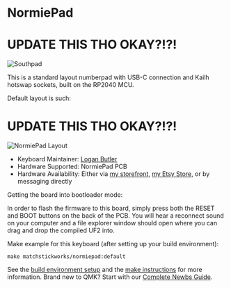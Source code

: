 # NormiePad

# UPDATE THIS THO OKAY?!?!
![Southpad](https://i.imgur.com/Wl71thnh.jpg)

This is a standard layout numberpad with USB-C connection and Kailh hotswap sockets, built on the RP2040 MCU.

Default layout is such:

# UPDATE THIS THO OKAY?!?!
![NormiePad Layout](https://i.imgur.com/jc7T2jl.jpg)

* Keyboard Maintainer: [Logan Butler](https://github.com/MatchstickWorks)
* Hardware Supported: NormiePad PCB
* Hardware Availability: Either via [my storefront](https://matchstick.works), [my Etsy Store](https://www.etsy.com/shop/MatchstickWorksShop), or by messaging directly

Getting the board into bootloader mode:

In order to flash the firmware to this board, simply press both the RESET and BOOT buttons on the back of the PCB. You will hear a reconnect sound on your computer and a file explorer window should open where you can drag and drop the compiled UF2 into.

Make example for this keyboard (after setting up your build environment):

    make matchstickworks/normiepad:default

See the [build environment setup](https://docs.qmk.fm/#/getting_started_build_tools) and the [make instructions](https://docs.qmk.fm/#/getting_started_make_guide) for more information. Brand new to QMK? Start with our [Complete Newbs Guide](https://docs.qmk.fm/#/newbs).
